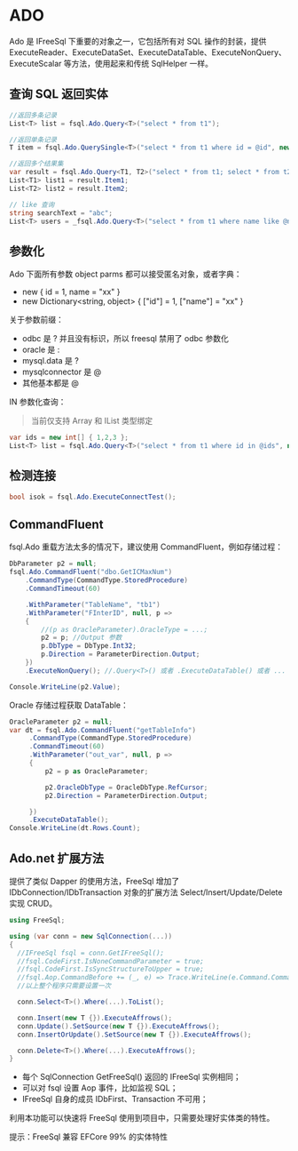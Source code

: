 # ADO

Ado 是 IFreeSql 下重要的对象之一，它包括所有对 SQL 操作的封装，提供 ExecuteReader、ExecuteDataSet、ExecuteDataTable、ExecuteNonQuery、ExecuteScalar 等方法，使用起来和传统 SqlHelper 一样。

## 查询 SQL 返回实体

```csharp
//返回多条记录
List<T> list = fsql.Ado.Query<T>("select * from t1");

//返回单条记录
T item = fsql.Ado.QuerySingle<T>("select * from t1 where id = @id", new { id = 1 });

//返回多个结果集
var result = fsql.Ado.Query<T1, T2>("select * from t1; select * from t2");
List<T1> list1 = result.Item1;
List<T2> list2 = result.Item2;

// like 查询
string searchText = "abc";
List<T> users = _fsql.Ado.Query<T>("select * from t1 where name like @name", new { name = "%" + searchText + "%" });
```

## 参数化

Ado 下面所有参数 object parms 都可以接受匿名对象，或者字典：

- new { id = 1, name = "xx" }
- new Dictionary\<string, object\> { ["id"] = 1, ["name"] = "xx" }

关于参数前缀：

- odbc 是 ? 并且没有标识，所以 freesql 禁用了 odbc 参数化
- oracle 是 :
- mysql.data 是 ?
- mysqlconnector 是 @
- 其他基本都是 @

IN 参数化查询：

> 当前仅支持 Array 和 IList 类型绑定

```csharp
var ids = new int[] { 1,2,3 };
List<T> list = fsql.Ado.Query<T>("select * from t1 where id in @ids", new { ids = ids });
```

## 检测连接

```csharp
bool isok = fsql.Ado.ExecuteConnectTest();
```

## CommandFluent

fsql.Ado 重载方法太多的情况下，建议使用 CommandFluent，例如存储过程：

```csharp
DbParameter p2 = null;
fsql.Ado.CommandFluent("dbo.GetICMaxNum")
    .CommandType(CommandType.StoredProcedure)
    .CommandTimeout(60)

    .WithParameter("TableName", "tb1")
    .WithParameter("FInterID", null, p =>
    {
        //(p as OracleParameter).OracleType = ...;
        p2 = p; //Output 参数
        p.DbType = DbType.Int32;
        p.Direction = ParameterDirection.Output;
    })
    .ExecuteNonQuery(); //.Query<T>() 或者 .ExecuteDataTable() 或者 ...

Console.WriteLine(p2.Value);
```

Oracle 存储过程获取 DataTable：

```csharp
OracleParameter p2 = null;
var dt = fsql.Ado.CommandFluent("getTableInfo")
     .CommandType(CommandType.StoredProcedure)
     .CommandTimeout(60)
     .WithParameter("out_var", null, p =>
     {
         p2 = p as OracleParameter;

         p2.OracleDbType = OracleDbType.RefCursor;
         p2.Direction = ParameterDirection.Output;

     })
     .ExecuteDataTable();
Console.WriteLine(dt.Rows.Count);
```
## Ado.net 扩展方法

提供了类似 Dapper 的使用方法，FreeSql 增加了 IDbConnection/IDbTransaction 对象的扩展方法 Select/Insert/Update/Delete 实现 CRUD。

```csharp
using FreeSql;

using (var conn = new SqlConnection(...))
{
  //IFreeSql fsql = conn.GetIFreeSql();
  //fsql.CodeFirst.IsNoneCommandParameter = true;
  //fsql.CodeFirst.IsSyncStructureToUpper = true;
  //fsql.Aop.CommandBefore += (_, e) => Trace.WriteLine(e.Command.CommandText);
  //以上整个程序只需要设置一次

  conn.Select<T>().Where(...).ToList();

  conn.Insert(new T {}).ExecuteAffrows();
  conn.Update().SetSource(new T {}).ExecuteAffrows();
  conn.InsertOrUpdate().SetSource(new T {}).ExecuteAffrows();

  conn.Delete<T>().Where(...).ExecuteAffrows();
}
```

- 每个 SqlConnection GetFreeSql() 返回的 IFreeSql 实例相同；
- 可以对 fsql 设置 Aop 事件，比如监视 SQL；
- IFreeSql 自身的成员 IDbFirst、Transaction 不可用；

利用本功能可以快速将 FreeSql 使用到项目中，只需要处理好实体类的特性。

提示：FreeSql 兼容 EFCore 99% 的实体特性
